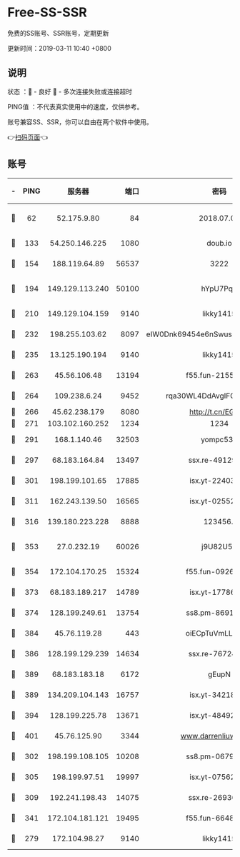 # Free-SS-SSR

免费的SS账号、SSR账号，定期更新

更新时间：2019-03-11 10:40 +0800

## 说明

状态     ：🙂 - 良好 🙁 - 多次连接失败或连接超时

PING值   ：不代表真实使用中的速度，仅供参考。

账号兼容SS、SSR，你可以自由在两个软件中使用。

👉[扫码页面](https://liesauer.github.io/Free-SS-SSR/)👈

## 账号

|-|PING|服务器|端口|密码|加密方式|区域|
|:----:|:----:|:-----:|-----:|:----:|:----:|:----:|
|🙂|62|52.175.9.80|84|2018.07.07|chacha20-ietf-poly1305|HK|
|🙂|133|54.250.146.225|1080|doub.io|aes-256-cfb|JP|
|🙂|154|188.119.64.89|56537|3222|aes-256-cfb|RU|
|🙂|194|149.129.113.240|50100|hYpU7PqP|chacha20-ietf-poly1305|CN|
|🙂|210|149.129.104.159|9140|likky1415|aes-256-cfb|HK|
|🙂|232|198.255.103.62|8097|eIW0Dnk69454e6nSwuspv9DmS201tQ0D|aes-256-cfb|US|
|🙂|235|13.125.190.194|9140|likky1415|aes-256-cfb|KR|
|🙂|263|45.56.106.48|13194|f55.fun-21559299|aes-256-cfb|US|
|🙂|264|109.238.6.24|9452|rqa30WL4DdAvgIFG6Fs3znzTa|aes-256-cfb|FR|
|🙂|266|45.62.238.179|8080|http://t.cn/EGJIyrl|rc4-md5|CA|
|🙂|271|103.102.160.252|1234|1234|rc4-md5|JP|
|🙂|291|168.1.140.46|32503|yompc535|aes-256-cfb|AU|
|🙂|297|68.183.164.84|13497|ssx.re-49129842|aes-256-cfb|US|
|🙂|301|198.199.101.65|17885|isx.yt-22403109|aes-256-cfb|US|
|🙂|311|162.243.139.50|16565|isx.yt-02552348|aes-256-cfb|US|
|🙂|316|139.180.223.228|8888|123456..|aes-256-cfb|JP|
|🙂|353|27.0.232.19|60026|j9U82U53|xchacha20-ietf-poly1305|HK|
|🙂|354|172.104.170.25|15324|f55.fun-09264228|aes-256-cfb|SG|
|🙂|373|68.183.189.217|14789|isx.yt-17786111|aes-256-cfb|SG|
|🙂|374|128.199.249.61|13754|ss8.pm-86915171|aes-256-cfb|SG|
|🙂|384|45.76.119.28|443|oiECpTuVmLLxk4Ts|aes-256-cfb|AU|
|🙂|386|128.199.129.239|14634|ssx.re-76724350|aes-256-cfb|SG|
|🙂|389|68.183.183.18|6172|gEupN|aes-256-cfb|SG|
|🙂|389|134.209.104.143|16757|isx.yt-34218866|aes-256-cfb|SG|
|🙂|394|128.199.225.78|13671|isx.yt-48492968|aes-256-cfb|SG|
|🙂|401|45.76.125.90|3344|www.darrenliuwei.com|aes-256-cfb|AU|
|🙂|302|198.199.108.105|10208|ss8.pm-06792208|aes-256-cfb|US|
|🙂|305|198.199.97.51|19997|isx.yt-07562084|aes-256-cfb|US|
|🙂|309|192.241.198.43|14075|ssx.re-26936480|aes-256-cfb|US|
|🙂|341|172.104.181.121|19495|f55.fun-66483220|aes-256-cfb|SG|
|🙁|279|172.104.98.27|9140|likky1415|aes-256-cfb|JP|
